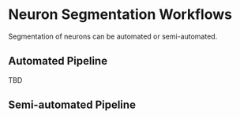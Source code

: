 # Neuron Segmentation Workflows

Segmentation of neurons can be automated or semi-automated.

## Automated Pipeline

TBD

## Semi-automated Pipeline 


